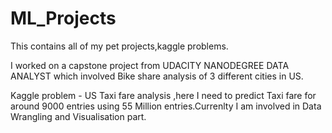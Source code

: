 # ML_Projects
This contains all of my pet projects,kaggle problems. 

I worked on a capstone project from UDACITY NANODEGREE DATA ANALYST which involved Bike share analysis  of 3 different cities in US. 

Kaggle problem - US Taxi fare analysis ,here I need to predict Taxi fare for around 9000 entries using 55 Million entries.Currenlty I am involved in Data Wrangling and Visualisation part.
